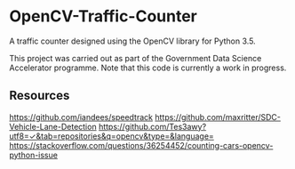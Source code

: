 # OpenCV-Traffic-Counter
A traffic counter designed using the OpenCV library for Python 3.5.

This project was carried out as part of the Government Data Science Accelerator programme. Note that this code is currently a work in progress.

## Resources
https://github.com/iandees/speedtrack
https://github.com/maxritter/SDC-Vehicle-Lane-Detection
https://github.com/Tes3awy?utf8=✓&tab=repositories&q=opencv&type=&language=
https://stackoverflow.com/questions/36254452/counting-cars-opencv-python-issue
